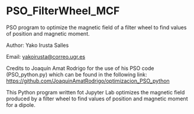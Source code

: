 # PSO_FilterWheel_MCF
PSO program to optimize the magnetic field of a filter wheel to find values of position and magnetic moment.

Author: Yako Irusta Salles

Email: yakoirusta@correo.ugr.es


Credits to Joaquín Amat Rodrigo for the use of his PSO code (PSO_python.py) which can be found in the following link: https://github.com/JoaquinAmatRodrigo/optimizacion_PSO_python

This Python program written fot Jupyter Lab optimizes the magnetic field produced by a filter wheel to find values of position and magnetic moment for a dipole. 
